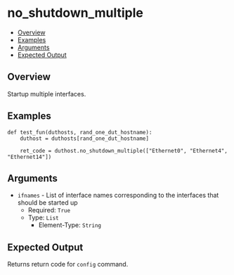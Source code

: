# no_shutdown_multiple

- [Overview](#overview)
- [Examples](#examples)
- [Arguments](#arguments)
- [Expected Output](#expected-output)

## Overview
Startup multiple interfaces.

## Examples
```
def test_fun(duthosts, rand_one_dut_hostname):
    duthost = duthosts[rand_one_dut_hostname]

    ret_code = duthost.no_shutdown_multiple(["Ethernet0", "Ethernet4", "Ethernet14"])
```

## Arguments
- `ifnames` - List of interface names corresponding to the interfaces that should be started up
    - Required: `True`
    - Type: `List`
        - Element-Type: `String`

## Expected Output
Returns return code for `config` command.